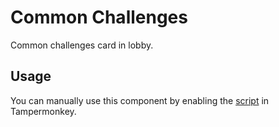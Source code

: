 # Common Challenges

Common challenges card in lobby.

## Usage

You can manually use this component by enabling the [script](https://raw.githubusercontent.com/Neutrxl/Themed/main/Lobby/Challenges/CommonChallenges/CommonChallenges.user.js) in Tampermonkey.